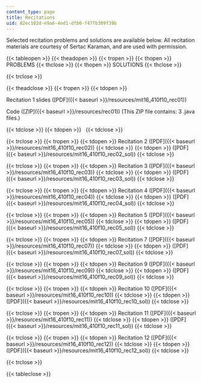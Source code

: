 ```yaml
---
content_type: page
title: Recitations
uid: 82ec102d-e9a6-4ed1-dfb0-f47fb309f39b
---
```


Selected recitation problems and solutions are available below. All recitation materials are courtesy of Sertac Karaman, and are used with permission.

{{< tableopen >}}
{{< theadopen >}}
{{< tropen >}}
{{< thopen >}}
PROBLEMS
{{< thclose >}}
{{< thopen >}}
SOLUTIONS
{{< thclose >}}

{{< trclose >}}

{{< theadclose >}}
{{< tropen >}}
{{< tdopen >}}


Recitation 1 slides ([PDF]({{< baseurl >}}/resources/mit16_410f10_rec01))

Code ([ZIP]({{< baseurl >}}/resources/rec01)) (This ZIP file contains: 3 .java files.)


{{< tdclose >}}
{{< tdopen >}}
 
{{< tdclose >}}

{{< trclose >}}
{{< tropen >}}
{{< tdopen >}}
Recitation 2 ([PDF]({{< baseurl >}}/resources/mit16_410f10_rec02))
{{< tdclose >}}
{{< tdopen >}}
([PDF]({{< baseurl >}}/resources/mit16_410f10_rec02_sol))
{{< tdclose >}}

{{< trclose >}}
{{< tropen >}}
{{< tdopen >}}
Recitation 3 ([PDF]({{< baseurl >}}/resources/mit16_410f10_rec03))
{{< tdclose >}}
{{< tdopen >}}
([PDF]({{< baseurl >}}/resources/mit16_410f10_rec03_sol))
{{< tdclose >}}

{{< trclose >}}
{{< tropen >}}
{{< tdopen >}}
Recitation 4 ([PDF]({{< baseurl >}}/resources/mit16_410f10_rec04))
{{< tdclose >}}
{{< tdopen >}}
([PDF]({{< baseurl >}}/resources/mit16_410f10_rec04_sol))
{{< tdclose >}}

{{< trclose >}}
{{< tropen >}}
{{< tdopen >}}
Recitation 5 ([PDF]({{< baseurl >}}/resources/mit16_410f10_rec05))
{{< tdclose >}}
{{< tdopen >}}
([PDF]({{< baseurl >}}/resources/mit16_410f10_rec05_sol))
{{< tdclose >}}

{{< trclose >}}
{{< tropen >}}
{{< tdopen >}}
Recitation 7 ([PDF]({{< baseurl >}}/resources/mit16_410f10_rec07))
{{< tdclose >}}
{{< tdopen >}}
([PDF]({{< baseurl >}}/resources/mit16_410f10_rec07_sol))
{{< tdclose >}}

{{< trclose >}}
{{< tropen >}}
{{< tdopen >}}
Recitation 9 ([PDF]({{< baseurl >}}/resources/mit16_410f10_rec09))
{{< tdclose >}}
{{< tdopen >}}
([PDF]({{< baseurl >}}/resources/mit16_410f10_rec09_sol))
{{< tdclose >}}

{{< trclose >}}
{{< tropen >}}
{{< tdopen >}}
Recitation 10 ([PDF]({{< baseurl >}}/resources/mit16_410f10_rec10))
{{< tdclose >}}
{{< tdopen >}}
([PDF]({{< baseurl >}}/resources/mit16_410f10_rec10_sol))
{{< tdclose >}}

{{< trclose >}}
{{< tropen >}}
{{< tdopen >}}
Recitation 11 ([PDF]({{< baseurl >}}/resources/mit16_410f10_rec11))
{{< tdclose >}}
{{< tdopen >}}
([PDF]({{< baseurl >}}/resources/mit16_410f10_rec11_sol))
{{< tdclose >}}

{{< trclose >}}
{{< tropen >}}
{{< tdopen >}}
Recitation 12 ([PDF]({{< baseurl >}}/resources/mit16_410f10_rec12))
{{< tdclose >}}
{{< tdopen >}}
([PDF]({{< baseurl >}}/resources/mit16_410f10_rec12_sol))
{{< tdclose >}}

{{< trclose >}}

{{< tableclose >}}